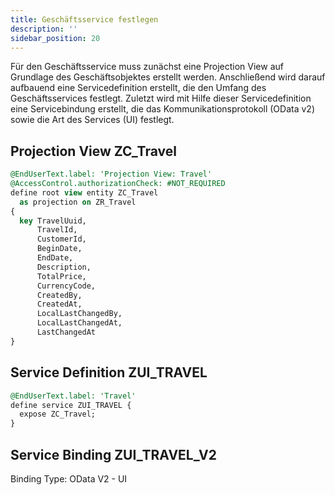 ```yaml
---
title: Geschäftsservice festlegen
description: ''
sidebar_position: 20
---
```


Für den Geschäftsservice muss zunächst eine Projection View auf Grundlage des Geschäftsobjektes erstellt werden. Anschließend wird darauf aufbauend eine Servicedefinition erstellt, die den Umfang des Geschäftsservices festlegt. Zuletzt wird mit Hilfe dieser Servicedefinition eine Servicebindung erstellt, die das Kommunikationsprotokoll (OData v2) sowie die Art des Services (UI) festlegt.

## Projection View ZC_Travel
```sql
@EndUserText.label: 'Projection View: Travel'
@AccessControl.authorizationCheck: #NOT_REQUIRED
define root view entity ZC_Travel
  as projection on ZR_Travel
{
  key TravelUuid,
      TravelId,
      CustomerId,
      BeginDate,
      EndDate,
      Description,
      TotalPrice,
      CurrencyCode,
      CreatedBy,
      CreatedAt,
      LocalLastChangedBy,
      LocalLastChangedAt,
      LastChangedAt
}
```

## Service Definition ZUI_TRAVEL
```sql
@EndUserText.label: 'Travel'
define service ZUI_TRAVEL {
  expose ZC_Travel;
}
```

## Service Binding ZUI_TRAVEL_V2
Binding Type: OData V2 - UI
